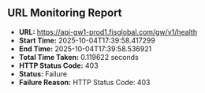 ## URL Monitoring Report

- **URL:** https://api-gw1-prod1.fisglobal.com/gw/v1/health
- **Start Time:** 2025-10-04T17:39:58.417299
- **End Time:** 2025-10-04T17:39:58.536921
- **Total Time Taken:** 0.119622 seconds
- **HTTP Status Code:** 403
- **Status:** Failure
- **Failure Reason:** HTTP Status Code: 403
